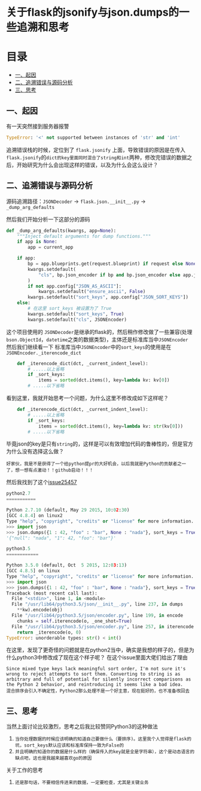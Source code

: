 # 关于flask的jsonify与json.dumps的一些追溯和思考

# 目录
- [一、起因](#一起因)
- [二、追溯错误与源码分析](#二追溯错误与源码分析)
- [三、思考](#三思考)

## 一、起因

有一天突然接到服务器报警
```python
TypeError: '<' not supported between instances of 'str' and 'int'
```

追溯错误栈的时候，定位到了 `flask.jsonify` 上面，导致错误的原因是在传入`flask.jsonify`的`dict的key里面同时混合了string和int`两种，修改完错误的数据之后，开始研究为什么会出现这样的错误，以及为什么会这么设计？

## 二、追溯错误与源码分析

源码追溯路径：`JSONDecoder` -> `flask.json.__init__.py` -> `_dump_arg_defaults`

然后我们开始分析一下这部分的源码
```python
def _dump_arg_defaults(kwargs, app=None):
    """Inject default arguments for dump functions."""
    if app is None:
        app = current_app

    if app:
        bp = app.blueprints.get(request.blueprint) if request else None
        kwargs.setdefault(
            "cls", bp.json_encoder if bp and bp.json_encoder else app.json_encoder
        )
        if not app.config["JSON_AS_ASCII"]:
            kwargs.setdefault("ensure_ascii", False)
        kwargs.setdefault("sort_keys", app.config["JSON_SORT_KEYS"])
    else:
        # 在这里 sort_keys 被设置为了 True
        kwargs.setdefault("sort_keys", True)
        kwargs.setdefault("cls", JSONEncoder)
```
这个项目使用的 `JSONDecoder`是继承的flask的，然后稍作修改做了一些兼容(处理`bson.ObjectId`，`datetime`之类的数据类型)，主体还是标准库当中`JSONEncoder`
然后我们继续看一下 标准库当中`JSONEncoder`中的`sort_keys`的使用是在 `JSONEncoder._iterencode_dict`
```python
    def _iterencode_dict(dct, _current_indent_level):
        # .....以上省略
        if _sort_keys:
            items = sorted(dct.items(), key=lambda kv: kv[0])
        # .....以下省略
```
看到这里，我就开始思考一个问题，为什么这里不修改成如下这样呢？
```python
    def _iterencode_dict(dct, _current_indent_level):
        # .....以上省略
        if _sort_keys:
            items = sorted(dct.items(), key=lambda kv: str(kv[0]))
        # .....以下省略
```
毕竟json的key是只有`string`的，这样是可以有效增加代码的鲁棒性的，但是官方为什么没有选择这么做？

`好家伙，我是不是获得了一个给python提pr的大好机会，以后我就是Python的贡献者之一了，想一想有点激动！！github启动！！！`

然后我找到了这个[issue25457](https://bugs.python.org/issue25457)
```python
python2.7
===========

Python 2.7.10 (default, May 29 2015, 10:02:30)
[GCC 4.8.4] on linux2
Type "help", "copyright", "credits" or "license" for more information.
>>> import json
>>> json.dumps({1 : 42, "foo" : "bar", None : "nada"}, sort_keys = True)
'{"null": "nada", "1": 42, "foo": "bar"}'

python3.5
============

Python 3.5.0 (default, Oct  5 2015, 12:03:13)
[GCC 4.8.5] on linux
Type "help", "copyright", "credits" or "license" for more information.
>>> import json
>>> json.dumps({1 : 42, "foo" : "bar", None : "nada"}, sort_keys = True)
Traceback (most recent call last):
  File "<stdin>", line 1, in <module>
  File "/usr/lib64/python3.5/json/__init__.py", line 237, in dumps
    **kw).encode(obj)
  File "/usr/lib64/python3.5/json/encoder.py", line 199, in encode
    chunks = self.iterencode(o, _one_shot=True)
  File "/usr/lib64/python3.5/json/encoder.py", line 257, in iterencode
    return _iterencode(o, 0)
TypeError: unorderable types: str() < int()
```
在这里，发现了更奇怪的问题就是在python2当中，确实是我想的样子的，但是为什么python3中修改成了现在这个样子呢？
在这个issue里面大佬们给出了理由
```
Since mixed type keys lack meaningful sort order, I'm not sure it's wrong to reject attempts to sort them. Converting to string is as arbitrary and full of potential for silently incorrect comparisons as the Python 2 behavior, and reintroducing it seems like a bad idea.
混合排序会引入不确定性，Python2那么处理不是一个好主意，现在挺好的，也不准备改回去
```
## 三、思考
当然上面讨论比较激烈，思考之后我比较赞同Python3的这种做法
1. `当你处理数据的时候应该明确的知道自己要做什么（要排序)。这里我个人觉得是flask的坑，sort_keys默认应该和标准库保持一致为False的`
2. `并且明确的知道你的数据是什么样的（确保传入的key就是全是字符串），这个是动态语言的缺点吧，这也是我越来越喜欢go的原因`

关于工作的思考
1. `还是那句话，不要相信传进来的数据，一定要检查，尤其是关键业务`
